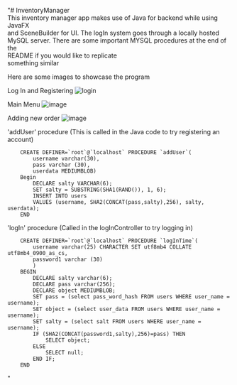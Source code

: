 "# InventoryManager<br />
   This inventory manager app makes use of Java for backend while using JavaFX <br /> 
   and SceneBuilder for UI. The logIn system goes through a locally hosted <br/>
   MySQL server. There are some important MYSQL procedures at the end of the <br>
   README if you would like to replicate<br/> 
   something similar<br />
   
   Here are some images to showcase the program
   
   Log In and Registering 
   ![login](https://github.com/NguyenLe-Dev/InventoryManager/assets/129339432/0d619c6d-e7c4-4b73-aefe-44355b37aa6f)
   
   Main Menu
   ![image](https://github.com/NguyenLe-Dev/InventoryManager/assets/129339432/a441a061-ee08-446a-899d-099dbafd5256)
   
   Adding new order
   ![image](https://github.com/NguyenLe-Dev/InventoryManager/assets/129339432/91b99c9b-c531-43af-bb3b-5cb6db3a9d32)
   
   'addUser' procedure (This is called in the Java code to try registering an account)<br />
```
    CREATE DEFINER=`root`@`localhost` PROCEDURE `addUser`(
		username varchar(30),
    	pass varchar (30),
    	userdata MEDIUMBLOB)
	Begin
		DECLARE salty VARCHAR(6);
    	SET salty = SUBSTRING(SHA1(RAND()), 1, 6);
		INSERT INTO users 
    	VALUES (username, SHA2(CONCAT(pass,salty),256), salty, userdata);
	END
```
   'logIn' procedure (Called in the logInController to try logging in) <br />
```
	CREATE DEFINER=`root`@`localhost` PROCEDURE `logInTime`(
		username varchar(25) CHARACTER SET utf8mb4 COLLATE utf8mb4_0900_as_cs,
    	password1 varchar (30)
		)
	BEGIN
		DECLARE salty varchar(6);
    	DECLARE pass varchar(256);
    	DECLARE object MEDIUMBLOB;
    	SET pass = (select pass_word_hash FROM users WHERE user_name = username);
    	SET object = (select user_data FROM users WHERE user_name = username);
    	SET salty = (select salt FROM users WHERE user_name = username);
    	IF (SHA2(CONCAT(password1,salty),256)=pass) THEN
			SELECT object;
		ELSE 
			SELECT null;
    	END IF;
	END
```	
" 
